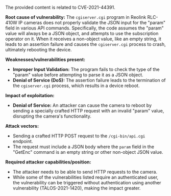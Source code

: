 The provided content is related to CVE-2021-44391.

**Root cause of vulnerability:**
The `cgiserver.cgi` program in Reolink RLC-410W IP cameras does not properly validate the JSON input for the "param" field in various API commands. Specifically, the code assumes the "param" value will always be a JSON object, and attempts to use the subscription operator on it. When it receives a non-object value, like an empty string, it leads to an assertion failure and causes the `cgiserver.cgi` process to crash, ultimately rebooting the device.

**Weaknesses/vulnerabilities present:**
- **Improper Input Validation:** The program fails to check the type of the "param" value before attempting to parse it as a JSON object.
- **Denial of Service (DoS):** The assertion failure leads to the termination of the `cgiserver.cgi` process, which results in a device reboot.

**Impact of exploitation:**
- **Denial of Service:** An attacker can cause the camera to reboot by sending a specially crafted HTTP request with an invalid "param" value, disrupting the camera's functionality.

**Attack vectors:**
- Sending a crafted HTTP POST request to the `/cgi-bin/api.cgi` endpoint.
- The request must include a JSON body where the `param` field in the "GetEnc" command is an empty string or other non-object JSON value.

**Required attacker capabilities/position:**
- The attacker needs to be able to send HTTP requests to the camera.
- While some of the vulnerabilities listed require an authenticated user, the vulnerability can be triggered without authentication using another vulnerability (TALOS-2021-1420), making the impact greater.